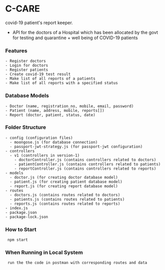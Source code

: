 # C-CARE
covid-19 patient's report keeper.
- API for the doctors of a Hospital which has been allocated by the govt for testing and quarantine + well being of COVID-19 patients

### Features
    - Register doctors
    - Login for doctors
    - Register patients
    - Create covid-19 test result
    - Make list of all reports of a patients
    - Make list of all reports with a specified status

### Database Models
    - Doctor (name, registration_no, mobile, email, password)
    - Patient (name, address, mobile, reports[])
    - Report (doctor, patient, status, date)

### Folder Structure
    - config (configuration files)
      - moongose.js (for database connection)
      - passport-jwt-strategy.js (for passport-jwt configuration)
    - controllers
      - v1 (controllers in version-1)
        - doctorController.js (contains controllers related to doctors)
        - patientController.js (contains controllers related to patients)
        - reportController.js (contains controllers related to reports)
    - models
      - doctor.js (for creating doctor database model)
      - patient.js (for creating patient database model)
      - report.js (for creating report database model)
    - routes
      - doctors.js (contains routes related to doctors)
      - patients.js (contains routes related to patients)
      - reports.js (contains routes related to reports)
    - index.js
    - package.json
    - package-lock.json
    
### How to Start
     npm start
### When Running in Local System
     run the the code in postman with corresponding routes and data
